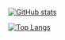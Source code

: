 <!--
**bodograumann/bodograumann** is a ✨ _special_ ✨ repository because its `README.md` (this file) appears on your GitHub profile.

Here are some ideas to get you started:

- 🔭 I’m currently working on ...
- 🌱 I’m currently learning ...
- 👯 I’m looking to collaborate on ...
- 🤔 I’m looking for help with ...
- 💬 Ask me about ...
- 📫 How to reach me: ...
- 😄 Pronouns: ...
- ⚡ Fun fact: ...
-->

[![GitHub stats](https://github-readme-stats-kappa-rouge.vercel.app/api?username=bodograumann&theme=vue-dark&count_private=true&show_icons=true)](https://github.com/anuraghazra/github-readme-stats)

[![Top Langs](https://github-readme-stats-kappa-rouge.vercel.app/api/top-langs/?username=bodograumann&theme=vue-dark)](https://github.com/anuraghazra/github-readme-stats)
